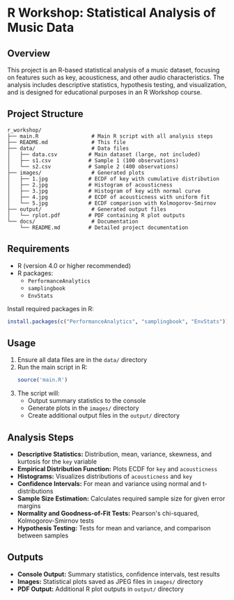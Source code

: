 # R Workshop: Statistical Analysis of Music Data

## Overview
This project is an R-based statistical analysis of a music dataset, focusing on features such as key, acousticness, and other audio characteristics. The analysis includes descriptive statistics, hypothesis testing, and visualization, and is designed for educational purposes in an R Workshop course.

## Project Structure
```
r_workshop/
├── main.R                 # Main R script with all analysis steps
├── README.md              # This file
├── data/                  # Data files
│   ├── data.csv          # Main dataset (large, not included)
│   ├── s1.csv            # Sample 1 (100 observations)
│   └── s2.csv            # Sample 2 (400 observations)
├── images/                # Generated plots
│   ├── 1.jpg             # ECDF of key with cumulative distribution
│   ├── 2.jpg             # Histogram of acousticness
│   ├── 3.jpg             # Histogram of key with normal curve
│   ├── 4.jpg             # ECDF of acousticness with uniform fit
│   └── 5.jpg             # ECDF comparison with Kolmogorov-Smirnov
├── output/                # Generated output files
│   └── rplot.pdf         # PDF containing R plot outputs
└── docs/                  # Documentation
    └── README.md         # Detailed project documentation
```

## Requirements
- R (version 4.0 or higher recommended)
- R packages:
  - `PerformanceAnalytics`
  - `samplingbook`
  - `EnvStats`

Install required packages in R:
```R
install.packages(c("PerformanceAnalytics", "samplingbook", "EnvStats"))
```

## Usage
1. Ensure all data files are in the `data/` directory
2. Run the main script in R:
   ```R
   source('main.R')
   ```
3. The script will:
   - Output summary statistics to the console
   - Generate plots in the `images/` directory
   - Create additional output files in the `output/` directory

## Analysis Steps
- **Descriptive Statistics:** Distribution, mean, variance, skewness, and kurtosis for the `key` variable
- **Empirical Distribution Function:** Plots ECDF for `key` and `acousticness`
- **Histograms:** Visualizes distributions of `acousticness` and `key`
- **Confidence Intervals:** For mean and variance using normal and t-distributions
- **Sample Size Estimation:** Calculates required sample size for given error margins
- **Normality and Goodness-of-Fit Tests:** Pearson's chi-squared, Kolmogorov-Smirnov tests
- **Hypothesis Testing:** Tests for mean and variance, and comparison between samples

## Outputs
- **Console Output:** Summary statistics, confidence intervals, test results
- **Images:** Statistical plots saved as JPEG files in `images/` directory
- **PDF Output:** Additional R plot outputs in `output/` directory